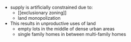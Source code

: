 - supply is artificially constrained due to:
	- [[exclusionary zoning]]
	- land monopolization
- This results in unproductive uses of land
	- empty lots in the middle of dense urban areas
	- single family homes in between multi-family homes